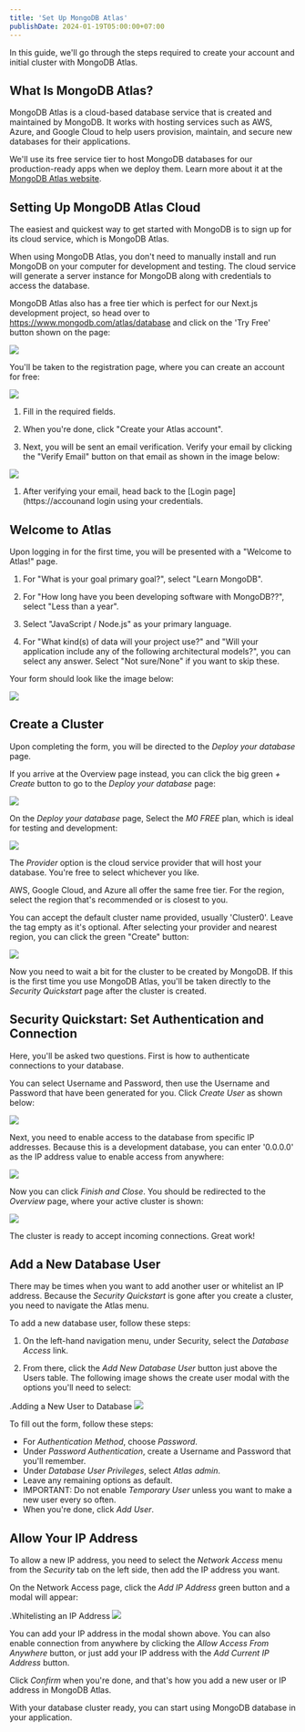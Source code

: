 ```yaml
---
title: 'Set Up MongoDB Atlas'
publishDate: 2024-01-19T05:00:00+07:00
---
```


In this guide, we'll go through the steps required to create your account and initial cluster with MongoDB Atlas.

## What Is MongoDB Atlas?

MongoDB Atlas is a cloud-based database service that is created and maintained by MongoDB. It works with hosting services such as AWS, Azure, and Google Cloud to help users provision, maintain, and secure new databases for their applications.

We'll use its free service tier to host MongoDB databases for our production-ready apps when we deploy them. Learn more about it at the [MongoDB Atlas website](https://docs.atlas.mongodb.com/).

## Setting Up MongoDB Atlas Cloud

The easiest and quickest way to get started with MongoDB is to sign up for its cloud service, which is MongoDB Atlas.

When using MongoDB Atlas, you don't need to manually install and run MongoDB on your computer for development and testing. The cloud service will generate a server instance for MongoDB along with credentials to access the database.

MongoDB Atlas also has a free tier which is perfect for our Next.js development project, so head over to https://www.mongodb.com/atlas/database and click on the 'Try Free' button shown on the page:

![](6-0-mongodb-atlas-landing.png)

You'll be taken to the registration page, where you can create an account for free:

![](6-1-mongodb-signup.png)

1. Fill in the required fields.

2. When you're done, click "Create your Atlas account".

3. Next, you will be sent an email verification. Verify your email by clicking the "Verify Email" button on that email as shown in the image below:

![](6-2-email-verification.png)

1. After verifying your email, head back to the [Login page](https://accounand login using your credentials.

## Welcome to Atlas

Upon logging in for the first time, you will be presented with a "Welcome to Atlas!" page.

1. For "What is your goal primary goal?", select "Learn MongoDB".

2. For "How long have you been developing software with MongoDB??", select "Less than a year".

3. Select "JavaScript / Node.js" as your primary language.

4. For "What kind(s) of data will your project use?" and "Will your application include any of the following architectural models?", you can select any answer. Select "Not sure/None" if you want to skip these.

Your form should look like the image below:

![](6-3-welcome-form.png)

## Create a Cluster

Upon completing the form, you will be directed to the _Deploy your database_ page.

If you arrive at the Overview page instead, you can click the big green _+ Create_ button to go to the _Deploy your database_ page:

![](6-4-empty-overview-page.png)

On the _Deploy your database_ page, Select the _M0 FREE_ plan, which is ideal for testing and development:

![](6-5-database-plans.png)

The _Provider_ option is the cloud service provider that will host your database. You're free to select whichever you like. 

AWS, Google Cloud, and Azure all offer the same free tier. For the region, select the region that's recommended or is closest to you. 

You can accept the default cluster name provided, usually 'Cluster0'. Leave the tag empty as it's optional. After selecting your provider and nearest region, you can click the green "Create" button:

![](6-6-cluster-provider.png)

Now you need to wait a bit for the cluster to be created by MongoDB. If this is the first time you use MongoDB Atlas, you'll be taken directly to the _Security Quickstart_ page after the cluster is created. 

## Security Quickstart: Set Authentication and Connection

Here, you'll be asked two questions. First is how to authenticate connections to your database.

You can select Username and Password, then use the Username and Password that have been generated for you. Click _Create User_ as shown below:

![](6-7-create-new-user.png)

Next, you need to enable access to the database from specific IP addresses. Because this is a development database, you can enter '0.0.0.0' as the IP address value to enable access from anywhere:

![](6-8-allow-new-ip.png)

Now you can click _Finish and Close_. You should be redirected to the _Overview_ page, where your active cluster is shown:

![](6-9-mongodb-overview.png)

The cluster is ready to accept incoming connections. Great work!

## Add a New Database User

There may be times when you want to add another user or whitelist an IP address. Because the _Security Quickstart_ is gone after you create a cluster, you need to navigate the Atlas menu.

To add a new database user, follow these steps:

1. On the left-hand navigation menu, under Security, select the _Database Access_ link.

2. From there, click the _Add New Database User_ button just above the Users table. The following image shows the create user modal with the options you'll need to select:
   
.Adding a New User to Database
![](6-10-add-user.png)

To fill out the form, follow these steps:

- For _Authentication Method_, choose _Password_.
- Under _Password Authentication_, create a Username and Password that you'll remember.
- Under _Database User Privileges_, select _Atlas admin_.
- Leave any remaining options as default.
- IMPORTANT: Do not enable _Temporary User_ unless you want to make a new user every so often.
- When you're done, click _Add User_.

## Allow Your IP Address

To allow a new IP address, you need to select the _Network Access_ menu from the _Security_ tab on the left side, then add the IP address you want. 

On the Network Access page, click the _Add IP Address_ green button and a modal will appear:

.Whitelisting an IP Address
![](6-11-network-access.png)

You can add your IP address in the modal shown above. You can also enable connection from anywhere by clicking the _Allow Access From Anywhere_ button, or just add your IP address with the _Add Current IP Address_ button.

Click _Confirm_ when you're done, and that's how you add a new user or IP address in MongoDB Atlas.

With your database cluster ready, you can start using MongoDB database in your application.
